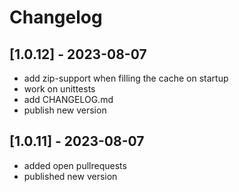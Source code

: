 # Changelog

##  [1.0.12] - 2023-08-07

- add zip-support when filling the cache on startup
- work on unittests
- add CHANGELOG.md
- publish new version

##  [1.0.11] - 2023-08-07

- added open pullrequests 
- published new version
